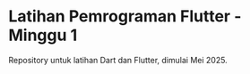 # Latihan Pemrograman Flutter - Minggu 1
Repository untuk latihan Dart dan Flutter, dimulai Mei 2025.
